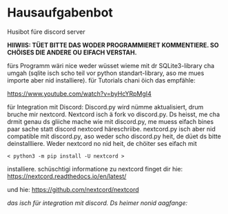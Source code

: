 # Hausaufgabenbot
Husibot füre discord server

__HIIWIIS: TÜET BITTE DAS WODER PROGRAMMIERET KOMMENTIERE. SO CHÖISES DIE ANDERE OU EIFACH VERSTAH.__

fürs Programm wäri nice weder wüsset wieme mit dr SQLite3-library cha umgah 
(sqlite isch scho teil vor python standart-library, aso me mues importe aber nid installiere).
für Tutorials chani öich das empfähle:

https://www.youtube.com/watch?v=byHcYRpMgI4


für Integration mit Discord: Discord.py wird nümme aktualisiert, drum bruche mir nextcord. 
Nextcord isch ä fork vo discord.py. Ds heisst, me cha drmit 
genau ds gliiche mache wie mit discord.py, me muess eifach 
bines paar sache statt discord nextcord häreschriibe. nextcord.py 
isch aber nid compatible mit discord.py, aso weder scho discord.py heit, 
de düet ds bitte deinstallliere. Weder nextcord no nid heit, 
de chöiter ses eifach mit 

`< python3 -m pip install -U nextcord >` 

installiere. schüschtigi informatione zu nextcord finget dir hie: https://nextcord.readthedocs.io/en/latest/

und hie:
https://github.com/nextcord/nextcord

_das isch für integration mit discord. Ds heimer nonid aagfange:_
